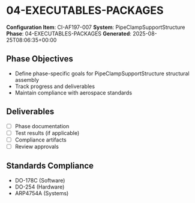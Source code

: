 # 04-EXECUTABLES-PACKAGES

**Configuration Item**: CI-AF197-007
**System**: PipeClampSupportStructure
**Phase**: 04-EXECUTABLES-PACKAGES
**Generated**: 2025-08-25T08:06:35+00:00

## Phase Objectives
- Define phase-specific goals for PipeClampSupportStructure structural assembly
- Track progress and deliverables
- Maintain compliance with aerospace standards

## Deliverables
- [ ] Phase documentation
- [ ] Test results (if applicable)
- [ ] Compliance artifacts
- [ ] Review approvals

## Standards Compliance
- DO-178C (Software)
- DO-254 (Hardware)
- ARP4754A (Systems)

